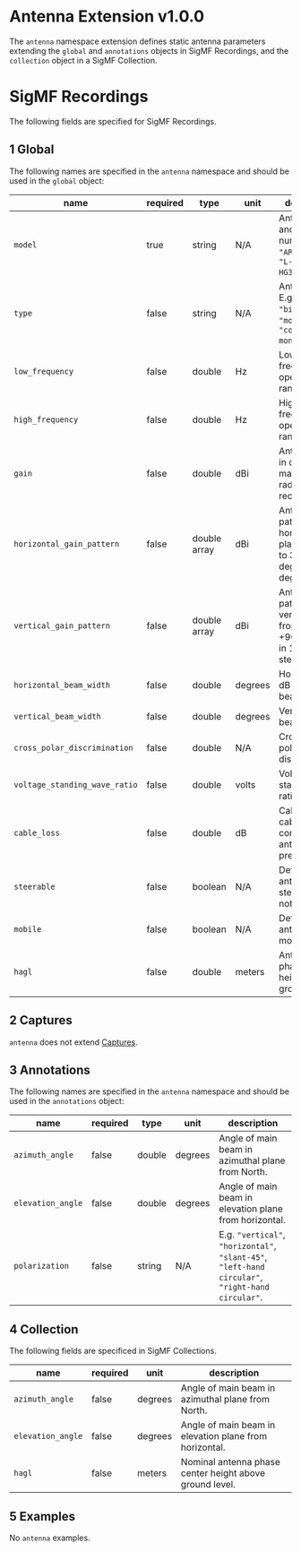 # Antenna Extension v1.0.0

The `antenna` namespace extension defines static antenna parameters extending the `global` and `annotations` objects in SigMF Recordings, and the `collection` object in a SigMF Collection.

# SigMF Recordings

The following fields are specified for SigMF Recordings.

## 1 Global

The following names are specified in the `antenna` namespace and should be used in the `global` object:

|name|required|type|unit|description|
|----|--------|----|----|-----------|
|`model`|true|string|N/A|Antenna make and model number. E.g. `"ARA CSB-16"`, `"L-com HG3512UP-NF"`.|
|`type`|false|string|N/A|Antenna type. E.g. `"dipole"`, `"biconical"`, `"monopole"`, `"conical monopole"`.|
|`low_frequency`|false|double|Hz|Low frequency of operational range.|
|`high_frequency`|false|double|Hz|High frequency of operational range.|
|`gain`|false|double|dBi|Antenna gain in direction of maximum radiation or reception.|
|`horizontal_gain_pattern`|false|double array|dBi|Antenna gain pattern in horizontal plane from 0 to 359 degrees in 1 degree steps.|
|`vertical_gain_pattern`|false|double array|dBi|Antenna gain pattern in vertical plane from -90 to +90 degrees in 1 degree steps.|
|`horizontal_beam_width`|false|double|degrees|Horizontal 3-dB beamwidth.|
|`vertical_beam_width`|false|double|degrees|Vertical 3-dB beamwidth.|
|`cross_polar_discrimination`|false|double|N/A|Cross-polarization discrimination.|
|`voltage_standing_wave_ratio`|false|double|volts|Voltage standing wave ratio.|
|`cable_loss`|false|double|dB|Cable loss for cable connecting antenna and preselector.|
|`steerable`|false|boolean|N/A|Defines if the antenna is steerable or not.|
|`mobile`|false|boolean|N/A|Defines if the antenna is mobile or not.|
|`hagl`|false|double|meters|Antenna phase center height above ground level.|

## 2 Captures

`antenna` does not extend [Captures](https://github.com/gnuradio/SigMF/blob/master/sigmf-spec.md#captures-array).

## 3 Annotations

The following names are specified in the `antenna` namespace and should be used in the `annotations` object:

|name|required|type|unit|description|
|----|--------|----|----|-----------|
|`azimuth_angle`|false|double|degrees|Angle of main beam in azimuthal plane from North.|
|`elevation_angle`|false|double|degrees|Angle of main beam in elevation plane from horizontal.|
|`polarization`|false|string|N/A|E.g. `"vertical"`, `"horizontal"`, `"slant-45"`, `"left-hand circular"`, `"right-hand circular"`.|

## 4 Collection

The following fields are specificed in SigMF Collections.

|name|required|unit|description|
|----|--------|----|-----------|
|`azimuth_angle`|false|degrees|Angle of main beam in azimuthal plane from North.|
|`elevation_angle`|false|degrees|Angle of main beam in elevation plane from horizontal.|
|`hagl`|false|meters|Nominal antenna phase center height above ground level.|

## 5 Examples

No `antenna` examples.

